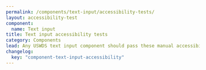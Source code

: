 ```yaml
---
permalink: /components/text-input/accessibility-tests/
layout: accessibility-test
component:
  name: Text input
title: Text input accessibility tests
category: Components
lead: Any USWDS text input component should pass these manual accessibility tests.
changelog:
  key: "component-text-input-accessibility"
---
```

